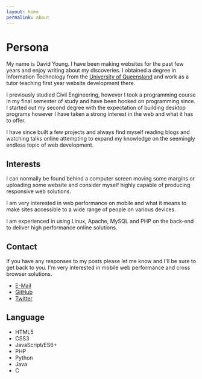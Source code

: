 ```yaml
---
layout: home
permalink: about
---
```

# Persona
My name is David Young. I have been making websites for the past few years and enjoy writing about my discoveries. I obtained a degree in Information Technology from the [University of Queensland](http://uq.edu.au) and work as a tutor teaching first year website development there.

I previously studied Civil Engineering, however I took a programming course in my final semester of study and have been hooked on programming since. I started out my second degree with the expectation of building desktop programs however I have taken a strong interest in the web and what it has to offer.

I have since built a few projects and always find myself reading blogs and watching talks online attempting to expand my knowledge on the seemingly endless topic of web development.

## Interests
I can normally be found behind a computer screen moving some margins or uploading some website and consider myself highly capable of producing responsive web solutions.

I am very interested in web performance on mobile and what it means to make sites accessible to a wide range of people on various devices.

I am experienced in using Linux, Apache, MySQL and PHP on the back-end to deliver high performance online solutions.

## Contact
If you have any responses to my posts please let me know and I'll be sure to get back to you. I'm very interested in mobile web performance and cross browser solutions.

* [E-Mail](mailto:me@davidyoung.tech)
* [GitHub](https://github.com/dayvidwhy)
* [Twitter](twitter.com/dayvidwhy)

## Language
* HTML5
* CSS3
* JavaScript/ES6+
* PHP
* Python
* Java
* C